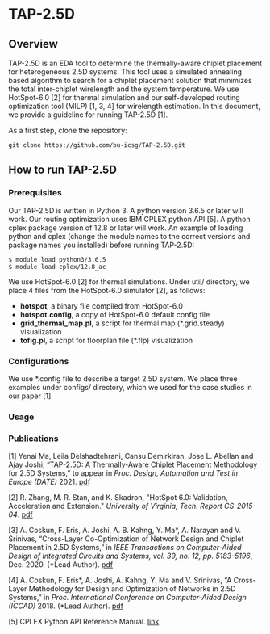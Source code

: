 # TAP-2.5D

## Overview
TAP-2.5D is an EDA tool to determine the thermally-aware chiplet placement for heterogeneous 2.5D systems.
This tool uses a simulated annealing based algorithm to search for a chiplet placement solution that minimizes the total inter-chiplet wirelength and the system temperature.
We use HotSpot-6.0 [2] for thermal simulation and our self-developed routing optimization tool (MILP) [1, 3, 4] for wirelength estimation.
In this document, we provide a guideline for running TAP-2.5D [1].

As a first step, clone the repository:
```
git clone https://github.com/bu-icsg/TAP-2.5D.git
```

## How to run TAP-2.5D
### Prerequisites
Our TAP-2.5D is written in Python 3. A python version 3.6.5 or later will work.
Our routing optimization uses IBM CPLEX python API [5]. A python cplex package version of 12.8 or later will work.
An example of loading python and cplex (change the module names to the correct versions and package names you installed) before running TAP-2.5D:
```
$ module load python3/3.6.5
$ module load cplex/12.8_ac
```

We use HotSpot-6.0 [2] for thermal simulations. Under util/ directory, we place 4 files from the HotSpot-6.0 simulator [2], as follows:
- **hotspot**, a binary file compiled from HotSpot-6.0
- **hotspot.config**, a copy of HotSpot-6.0 default config file
- **grid_thermal_map.pl**, a script for thermal map (*.grid.steady) visualization
- **tofig.pl**, a script for floorplan file (*.flp) visualization

### Configurations
We use *.config file to describe a target 2.5D system. We place three examples under configs/ directory, which we used for the case studies in our paper [1].


### Usage

### Publications
[1] Yenai Ma, Leila Delshadtehrani, Cansu Demirkiran, Jose L. Abellan and Ajay Joshi, “TAP-2.5D: A Thermally-Aware Chiplet Placement Methodology for 2.5D Systems,” to appear in *Proc. Design, Automation and Test in Europe (DATE)* 2021. [pdf](http://people.bu.edu/joshi/files/Ma_TAP-2.5D-DATE2021.pdf)

[2] R. Zhang, M. R. Stan, and K. Skadron, "HotSpot 6.0: Validation, Acceleration and Extension." *University of Virginia, Tech. Report CS-2015-04*. [pdf](http://www.cs.virginia.edu/~skadron/Papers/HotSpot60_TR.pdf)

[3] A. Coskun, F. Eris, A. Joshi, A. B. Kahng, Y. Ma*, A. Narayan and V. Srinivas, “Cross-Layer Co-Optimization of Network Design and Chiplet Placement in 2.5D Systems,” in *IEEE Transactions on Computer-Aided Design of Integrated Circuits and Systems, vol. 39, no. 12, pp. 5183-5196*, Dec. 2020. (*Lead Author). [pdf](http://people.bu.edu/joshi/files/Ma_TCAD_2020.pdf)

[4] A. Coskun, F. Eris*, A. Joshi, A. Kahng, Y. Ma and V. Srinivas, “A Cross-Layer Methodology for Design and Optimization of Networks in 2.5D Systems,” in *Proc. International Conference on Computer-Aided Design (ICCAD)* 2018. (*Lead Author). [pdf](http://people.bu.edu/joshi/files/interposer-nw-iccad-2018.pdf)

[5] CPLEX Python API Reference Manual. [link](https://www.ibm.com/support/knowledgecenter/SSSA5P_12.8.0/ilog.odms.cplex.help/refpythoncplex/html/frames.html)


